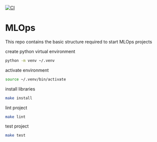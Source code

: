 [![CI](https://github.com/Deji01/MLOps/actions/workflows/main.yml/badge.svg)](https://github.com/Deji01/MLOps/actions/workflows/main.yml)
# MLOps
This repo contains the basic structure required to start MLOps projects

create python virtual environment
```bash
python -m venv ~/.venv
```
activate environment
```bash
source ~/.venv/bin/activate
```
install libraries
```bash
make install
```
lint project
```bash
make lint
```
test project
```bash
make test
```
